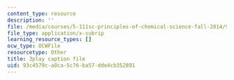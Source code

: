 ```yaml
---
content_type: resource
description: ''
file: /media/courses/5-111sc-principles-of-chemical-science-fall-2014/93c4579ca0ca5c76ba57dde4cb352891_Om_5b29d_9g.vtt
file_type: application/x-subrip
learning_resource_types: []
ocw_type: OCWFile
resourcetype: Other
title: 3play caption file
uid: 93c4579c-a0ca-5c76-ba57-dde4cb352891
---
```

